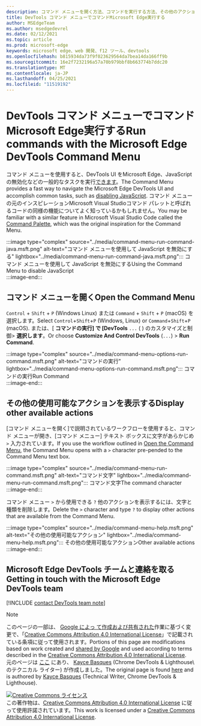 ```yaml
---
description: コマンド メニューを開く方法、コマンドを実行する方法、その他のアクションを確認する方法などのガイド。
title: DevTools コマンド メニューでコマンドMicrosoft Edge実行する
author: MSEdgeTeam
ms.author: msedgedevrel
ms.date: 02/12/2021
ms.topic: article
ms.prod: microsoft-edge
keywords: microsoft edge、web 開発、f12 ツール、devtools
ms.openlocfilehash: b815934da73f9f023629564da7bea14da166ff9b
ms.sourcegitcommit: 16e2f7232196a57a70b979bbf8b663774b7ddc20
ms.translationtype: MT
ms.contentlocale: ja-JP
ms.lasthandoff: 04/25/2021
ms.locfileid: "11519192"
---
```

<!-- Copyright Kayce Basques 

   Licensed under the Apache License, Version 2.0 (the "License");
   you may not use this file except in compliance with the License.
   You may obtain a copy of the License at

       https://www.apache.org/licenses/LICENSE-2.0

   Unless required by applicable law or agreed to in writing, software
   distributed under the License is distributed on an "AS IS" BASIS,
   WITHOUT WARRANTIES OR CONDITIONS OF ANY KIND, either express or implied.
   See the License for the specific language governing permissions and
   limitations under the License.  -->  

# <a name="run-commands-with-the-microsoft-edge-devtools-command-menu"></a><span data-ttu-id="d9a8b-104">DevTools コマンド メニューでコマンドMicrosoft Edge実行する</span><span class="sxs-lookup"><span data-stu-id="d9a8b-104">Run commands with the Microsoft Edge DevTools Command Menu</span></span>  

<span data-ttu-id="d9a8b-105">コマンド メニューを使用すると、DevTools UI をMicrosoft Edge、JavaScript の無効化などの一般的なタスクを実行[できます][JavascriptDisable]。</span><span class="sxs-lookup"><span data-stu-id="d9a8b-105">The Command Menu provides a fast way to navigate the Microsoft Edge DevTools UI and accomplish common tasks, such as [disabling JavaScript][JavascriptDisable].</span></span>  <span data-ttu-id="d9a8b-106">コマンド メニューの元のインスピレーションMicrosoft Visual Studioコマンド パレットと呼ばれるコードの[][VisualStudioCodeUICommandPalette]同様の機能についてよく知っているかもしれません。</span><span class="sxs-lookup"><span data-stu-id="d9a8b-106">You may be familiar with a similar feature in Microsoft Visual Studio Code called the [Command Palette][VisualStudioCodeUICommandPalette], which was the original inspiration for the Command Menu.</span></span>  

:::image type="complex" source="../media/command-menu-run-command-java.msft.png" alt-text="コマンド メニューを使用して JavaScript を無効にする" lightbox="../media/command-menu-run-command-java.msft.png":::
   <span data-ttu-id="d9a8b-108">コマンド メニューを使用して JavaScript を無効にする</span><span class="sxs-lookup"><span data-stu-id="d9a8b-108">Using the Command Menu to disable JavaScript</span></span>  
:::image-end:::  

## <a name="open-the-command-menu"></a><span data-ttu-id="d9a8b-109">コマンド メニューを開く</span><span class="sxs-lookup"><span data-stu-id="d9a8b-109">Open the Command Menu</span></span>  

<span data-ttu-id="d9a8b-110">`Control` + `Shift` + `P` \(Windows Linux\) または `Command` + `Shift` + `P` \(macOS\) を選択します。</span><span class="sxs-lookup"><span data-stu-id="d9a8b-110">Select `Control`+`Shift`+`P` \(Windows, Linux\) or `Command`+`Shift`+`P` \(macOS\).</span></span> <span data-ttu-id="d9a8b-111">または、[ **コマンドの実行] で [DevTools** `...` \( \) のカスタマイズと制御> **選択します**。</span><span class="sxs-lookup"><span data-stu-id="d9a8b-111">Or choose **Customize And Control DevTools** \(`...`\) > **Run Command**.</span></span>  

:::image type="complex" source="../media/command-menu-options-run-command.msft.png" alt-text="コマンドの実行" lightbox="../media/command-menu-options-run-command.msft.png":::
   <span data-ttu-id="d9a8b-113">コマンドの実行</span><span class="sxs-lookup"><span data-stu-id="d9a8b-113">Run Command</span></span>  
:::image-end:::  

## <a name="display-other-available-actions"></a><span data-ttu-id="d9a8b-114">その他の使用可能なアクションを表示する</span><span class="sxs-lookup"><span data-stu-id="d9a8b-114">Display other available actions</span></span>  

<span data-ttu-id="d9a8b-115">[コマンド メニューを開く][](#open-the-command-menu)で説明されているワークフローを使用すると、コマンド メニューが開き、[コマンド メニュー] テキスト ボックスに文字があらかじめ `>` 入力されています。</span><span class="sxs-lookup"><span data-stu-id="d9a8b-115">If you use the workflow outlined in [Open the Command Menu](#open-the-command-menu), the Command Menu opens with a `>` character pre-pended to the Command Menu text box.</span></span>  

:::image type="complex" source="../media/command-menu-run-command.msft.png" alt-text="コマンド文字" lightbox="../media/command-menu-run-command.msft.png":::
   <span data-ttu-id="d9a8b-117">コマンド文字</span><span class="sxs-lookup"><span data-stu-id="d9a8b-117">The command character</span></span>  
:::image-end:::  

<span data-ttu-id="d9a8b-118">コマンド メニュー `>` から使用できる `?` 他のアクションを表示するには、文字と種類を削除します。</span><span class="sxs-lookup"><span data-stu-id="d9a8b-118">Delete the `>` character and type `?` to display other actions that are available from the Command Menu.</span></span>  

:::image type="complex" source="../media/command-menu-help.msft.png" alt-text="その他の使用可能なアクション" lightbox="../media/command-menu-help.msft.png":::
   <span data-ttu-id="d9a8b-120">その他の使用可能なアクション</span><span class="sxs-lookup"><span data-stu-id="d9a8b-120">Other available actions</span></span>  
:::image-end:::  

## <a name="getting-in-touch-with-the-microsoft-edge-devtools-team"></a><span data-ttu-id="d9a8b-121">Microsoft Edge DevTools チームと連絡を取る</span><span class="sxs-lookup"><span data-stu-id="d9a8b-121">Getting in touch with the Microsoft Edge DevTools team</span></span>  

[!INCLUDE [contact DevTools team note](../includes/contact-devtools-team-note.md)]  

<!-- links -->  

[JavascriptDisable]: ../javascript/disable.md "DevTools ファイルを使用Microsoft Edge JavaScript を無効|Microsoft Docs"  

[VisualStudioCodeUICommandPalette]: https://code.visualstudio.com/docs/getstarted/userinterface#_command-palette "コマンド パレット - Visual Studio Code UI"  

> [!NOTE]
> <span data-ttu-id="d9a8b-124">このページの一部は、 [Google によっ て作成および共有された][GoogleSitePolicies]作業に基づく変更で、「[Creative Commons Attribution 4.0 International License][CCA4IL]」で記載されている条項に従って使用されます。</span><span class="sxs-lookup"><span data-stu-id="d9a8b-124">Portions of this page are modifications based on work created and [shared by Google][GoogleSitePolicies] and used according to terms described in the [Creative Commons Attribution 4.0 International License][CCA4IL].</span></span>  
> <span data-ttu-id="d9a8b-125">元のページは [ここ](https://developers.google.com/web/tools/chrome-devtools/command-menu/index) にあり、 [Kayce Basques][KayceBasques] \(Chrome DevTools \& Lighthouse\ のテクニカル ライター) が作成しました。</span><span class="sxs-lookup"><span data-stu-id="d9a8b-125">The original page is found [here](https://developers.google.com/web/tools/chrome-devtools/command-menu/index) and is authored by [Kayce Basques][KayceBasques] \(Technical Writer, Chrome DevTools \& Lighthouse\).</span></span>  

[![Creative Commons ライセンス][CCby4Image]][CCA4IL]  
<span data-ttu-id="d9a8b-127">この著作物は、[Creative Commons Attribution 4.0 International License][CCA4IL] に従って使用許諾されています。</span><span class="sxs-lookup"><span data-stu-id="d9a8b-127">This work is licensed under a [Creative Commons Attribution 4.0 International License][CCA4IL].</span></span>  

[CCA4IL]: https://creativecommons.org/licenses/by/4.0  
[CCby4Image]: https://i.creativecommons.org/l/by/4.0/88x31.png  
[GoogleSitePolicies]: https://developers.google.com/terms/site-policies  
[KayceBasques]: https://developers.google.com/web/resources/contributors/kaycebasques  
